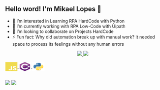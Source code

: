 ## Hello word! I'm Mikael Lopes 👋

- 🤖 I’m interested in Learning RPA HardCode with Python
- 🌱 I’m currently working with RPA Low-Code with Uipath
- 💞️ I’m looking to collaborate on Projects HardCode
- ⚡ Fun fact: Why did automation break up with manual work? It needed space to process its feelings without any human errors

<div align="center">
  <a href="https://github.com/MikaelL0pes">
  <img height="160em" src="https://github-readme-stats.vercel.app/api?username=MikaelL0pes&show_icons=true&theme=dark&include_all_commits=true&count_private=false"/>
  <img height="160em" src="https://github-readme-stats.vercel.app/api/top-langs/?username=MikaelL0pes&layout=compact&langs_count=7&theme=dark"/>
  </div>

  <div style="display: inline_block"><br>
  <img align="center" alt="Rafa-Js" height="30" width="40" src="https://raw.githubusercontent.com/devicons/devicon/master/icons/javascript/javascript-plain.svg">
  <img align="center" alt="Rafa-Csharp" height="30" width="40" src="https://raw.githubusercontent.com/devicons/devicon/master/icons/csharp/csharp-original.svg">
   <img align="center" alt="Rafa-Python" height="30" width="40" src="https://raw.githubusercontent.com/devicons/devicon/master/icons/python/python-original.svg">

</div>
  
  
  ##
  
  
  <div> 
 
  
  <a href="https://www.linkedin.com/in/mikael-lopes-403487212/" target="_blank"><img src="https://img.shields.io/badge/-LinkedIn-%230077B5?style=for-the-badge&logo=linkedin&logoColor=white" target="_blank"></a>
  <a href = "mailto:mikaelslopesit@gmail.com"><img src="https://img.shields.io/badge/Gmail-D14836?style=for-the-badge&logo=gmail&logoColor=white" target="_blank"></a>
     
    
